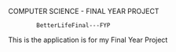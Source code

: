 COMPUTER SCIENCE - FINAL YEAR PROJECT 

            BetterLifeFinal---FYP
  
  This is the application is for my Final Year Project
